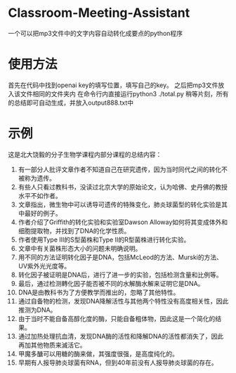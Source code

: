 # Classroom-Meeting-Assistant
一个可以把mp3文件中的文字内容自动转化成要点的python程序
# 使用方法
首先在代码中找到openai key的填写位置，填写自己的key。
之后把mp3文件放入该文件相同的文件夹内
在命令行内直接运行python3 ./total.py
稍等片刻，所有的总结即可自动生成，并放入output888.txt中

# 示例
这是北大饶毅的分子生物学课程内部分课程的总结内容：

1. 有一部分人批评文章作者不知道自己在研究遗传，因为当时同代之间的转化不被称为遗传。
2. 有些人只看过教科书，没读过北京大学的原始论文，认为哈佛、史丹佛的教授水平不如作者。
3. 文章指出，微生物中可以诱导可遗传的特殊变化，肺炎球菌型的转化实验是其中最好的例子。
4. 作者介绍了Griffith的转化实验和实验室Dawson Alloway如何将其变成体外和细胞提取物，并找到了DNA的化学性质。
5. 作者使用Type III的S型菌株和Type II的R型菌株进行转化实验。
6. 文章中有关菌株形态大小的问题未明确说明。
1. 用不同的方法证明转化因子是DNA，包括McLeod的方法、Murski的方法、UV紫外光光度等。
2. 转化因子被证明是DNA后，进行了进一步的实验，包括检测含量和比例等。
3. 最后，通过检测轉化因子能否被不同的水解酶水解来证明它是DNA。
1. DNA是由教科书为了方便教学而推出的，忽略了其他特性。
2. 通过自备物的检测，发现DNA降解活性与其他两个特性没有高度相关性，因此推测为DNA。
3. 由于当时不能自备高醇化度的酶，只能自备粗体物，因此这是一个简化的结果。
4. 通过加热处理抗血清，发现DNA酶的活性和降解DNA的活性都消失了，因此再加其他物质来滅活它。
5. 甲魔多醣可以用糖的酶来做，其强度很强，是高度纯化的。
6. 早期有人报导肺炎球菌有RNA，但到40年前没有人报导肺炎球菌的存在。
